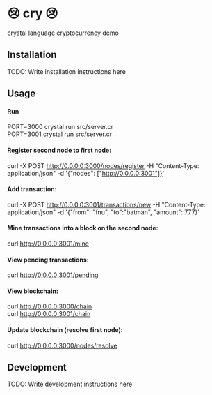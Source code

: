 # 😢 cry 😢

crystal language cryptocurrency demo

## Installation

TODO: Write installation instructions here

## Usage

#### Run  
PORT=3000 crystal run src/server.cr  
PORT=3001 crystal run src/server.cr  

#### Register second node to first node:  
curl -X POST http://0.0.0.0:3000/nodes/register -H "Content-Type: application/json" -d '{"nodes": ["http://0.0.0.0:3001"]}'

#### Add transaction:   
curl -X POST http://0.0.0.0:3001/transactions/new -H "Content-Type: application/json" -d '{"from": "fnu", "to":"batman", "amount": 777}'  

#### Mine transactions into a block on the second node:  
curl http://0.0.0.0:3001/mine  

#### View pending transactions:  
curl http://0.0.0.0:3001/pending  

#### View blockchain:  
curl http://0.0.0.0:3000/chain  
curl http://0.0.0.0:3001/chain  

#### Update blockchain (resolve first node):  
curl http://0.0.0.0:3000/nodes/resolve  

## Development

TODO: Write development instructions here